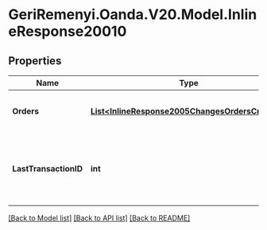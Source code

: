 # GeriRemenyi.Oanda.V20.Model.InlineResponse20010
## Properties

Name | Type | Description | Notes
------------ | ------------- | ------------- | -------------
**Orders** | [**List&lt;InlineResponse2005ChangesOrdersCreated&gt;**](InlineResponse2005ChangesOrdersCreated.md) | The list of pending Order details | [optional] 
**LastTransactionID** | **int** | The ID of the most recent Transaction created for the Account | [optional] 

[[Back to Model list]](../README.md#documentation-for-models) [[Back to API list]](../README.md#documentation-for-api-endpoints) [[Back to README]](../README.md)

